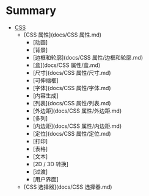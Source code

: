 # Summary

* [CSS](README.md)
    * [CSS 属性](docs/CSS 属性.md)
        * [动画]
        * [背景]
        * [边框和轮廓](docs/CSS 属性/边框和轮廓.md)
        * [盒](docs/CSS 属性/盒.md)
        * [尺寸](docs/CSS 属性/尺寸.md)
        * [可伸缩框]
        * [字体](docs/CSS 属性/字体.md)
        * [内容生成]
        * [列表](docs/CSS 属性/列表.md)
        * [外边距](docs/CSS 属性/外边距.md)
        * [多列]
        * [内边距](docs/CSS 属性/内边距.md)
        * [定位](docs/CSS 属性/定位.md)
        * [打印]
        * [表格]
        * [文本]
        * [2D / 3D 转换]
        * [过渡]
        * [用户界面]
    * [CSS 选择器](docs/CSS 选择器.md)

